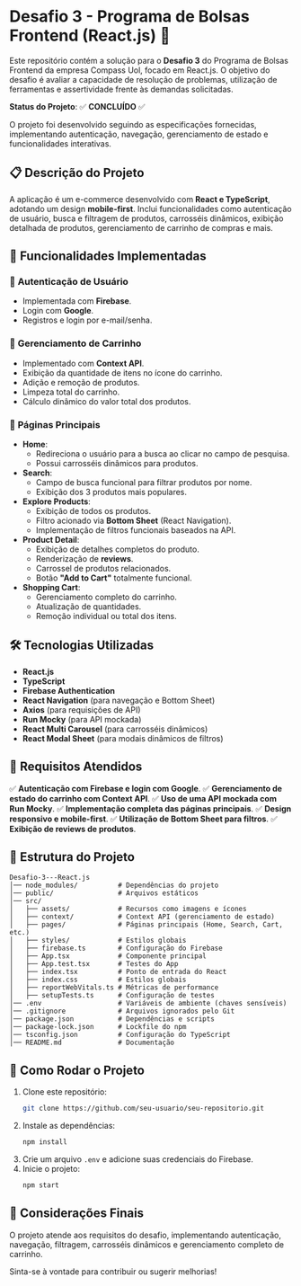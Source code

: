 # Desafio 3 - Programa de Bolsas Frontend (React.js) 🚀

Este repositório contém a solução para o **Desafio 3** do Programa de Bolsas Frontend da empresa Compass Uol, focado em React.js. O objetivo do desafio é avaliar a capacidade de resolução de problemas, utilização de ferramentas e assertividade frente às demandas solicitadas.

**Status do Projeto**: ✅ **CONCLUÍDO** ✅

O projeto foi desenvolvido seguindo as especificações fornecidas, implementando autenticação, navegação, gerenciamento de estado e funcionalidades interativas.

## 📋 Descrição do Projeto

A aplicação é um e-commerce desenvolvido com **React e TypeScript**, adotando um design **mobile-first**. Inclui funcionalidades como autenticação de usuário, busca e filtragem de produtos, carrosséis dinâmicos, exibição detalhada de produtos, gerenciamento de carrinho de compras e mais.

## 🚀 Funcionalidades Implementadas

### 🔐 **Autenticação de Usuário** 
- Implementada com **Firebase**.
- Login com **Google**.
- Registros e login por e-mail/senha.

### 🛒 **Gerenciamento de Carrinho** 
- Implementado com **Context API**.
- Exibição da quantidade de itens no ícone do carrinho.
- Adição e remoção de produtos.
- Limpeza total do carrinho.
- Cálculo dinâmico do valor total dos produtos.

### 📌 **Páginas Principais**
- **Home**:
  - Redireciona o usuário para a busca ao clicar no campo de pesquisa.
  - Possui carrosséis dinâmicos para produtos.
- **Search**:
  - Campo de busca funcional para filtrar produtos por nome.
  - Exibição dos 3 produtos mais populares.
- **Explore Products**:
  - Exibição de todos os produtos.
  - Filtro acionado via **Bottom Sheet** (React Navigation).
  - Implementação de filtros funcionais baseados na API.
- **Product Detail**:
  - Exibição de detalhes completos do produto.
  - Renderização de **reviews**.
  - Carrossel de produtos relacionados.
  - Botão **"Add to Cart"** totalmente funcional.
- **Shopping Cart**:
  - Gerenciamento completo do carrinho.
  - Atualização de quantidades.
  - Remoção individual ou total dos itens.

## 🛠️ Tecnologias Utilizadas
- **React.js**
- **TypeScript**
- **Firebase Authentication**
- **React Navigation** (para navegação e Bottom Sheet)
- **Axios** (para requisições de API)
- **Run Mocky** (para API mockada)
- **React Multi Carousel** (para carrosséis dinâmicos)
- **React Modal Sheet** (para modais dinâmicos de filtros)

## 🔧 Requisitos Atendidos
✅ **Autenticação com Firebase e login com Google**.
✅ **Gerenciamento de estado do carrinho com Context API**.
✅ **Uso de uma API mockada com Run Mocky**.
✅ **Implementação completa das páginas principais**.
✅ **Design responsivo e mobile-first**.
✅ **Utilização de Bottom Sheet para filtros**.
✅ **Exibição de reviews de produtos**.

## 📂 Estrutura do Projeto
```
Desafio-3---React.js
│── node_modules/          # Dependências do projeto
│── public/                # Arquivos estáticos
│── src/
│   ├── assets/            # Recursos como imagens e ícones
│   ├── context/           # Context API (gerenciamento de estado)
│   ├── pages/             # Páginas principais (Home, Search, Cart, etc.)
│   ├── styles/            # Estilos globais
│   ├── firebase.ts        # Configuração do Firebase
│   ├── App.tsx            # Componente principal
│   ├── App.test.tsx       # Testes do App
│   ├── index.tsx          # Ponto de entrada do React
│   ├── index.css          # Estilos globais
│   ├── reportWebVitals.ts # Métricas de performance
│   ├── setupTests.ts      # Configuração de testes
│── .env                   # Variáveis de ambiente (chaves sensíveis)
│── .gitignore             # Arquivos ignorados pelo Git
│── package.json           # Dependências e scripts
│── package-lock.json      # Lockfile do npm
│── tsconfig.json          # Configuração do TypeScript
│── README.md              # Documentação
```

## 🚀 Como Rodar o Projeto
1. Clone este repositório:
   ```sh
   git clone https://github.com/seu-usuario/seu-repositorio.git
   ```
2. Instale as dependências:
   ```sh
   npm install
   ```
3. Crie um arquivo `.env` e adicione suas credenciais do Firebase.
4. Inicie o projeto:
   ```sh
   npm start
   ```

## 📌 Considerações Finais
O projeto atende aos requisitos do desafio, implementando autenticação, navegação, filtragem, carrosséis dinâmicos e gerenciamento completo de carrinho.

Sinta-se à vontade para contribuir ou sugerir melhorias! 

